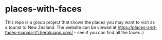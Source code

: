 # places-with-faces

This repo is a group project that shows the places you may want to visit as a tourist to New Zealand.
The website can be viewed at https://places-and-faces-manaia-21.herokuapp.com/ - see if you can find all the faces :)
